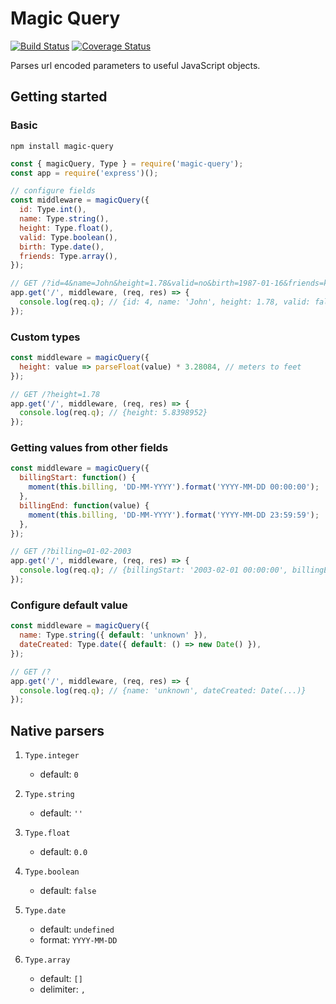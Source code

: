 # Magic Query
[![Build Status](https://travis-ci.org/eduardo-matos/magic-query.svg?branch=master)](https://travis-ci.org/eduardo-matos/magic-query)
[![Coverage Status](https://coveralls.io/repos/github/eduardo-matos/magic-query/badge.svg?branch=master)](https://coveralls.io/github/eduardo-matos/magic-query?branch=master)

Parses url encoded parameters to useful JavaScript objects.

## Getting started

### Basic

```
npm install magic-query
```

```js
const { magicQuery, Type } = require('magic-query');
const app = require('express')();

// configure fields
const middleware = magicQuery({
  id: Type.int(),
  name: Type.string(),
  height: Type.float(),
  valid: Type.boolean(),
  birth: Type.date(),
  friends: Type.array(),
});

// GET /?id=4&name=John&height=1.78&valid=no&birth=1987-01-16&friends=kevin,elisa
app.get('/', middleware, (req, res) => {
  console.log(req.q); // {id: 4, name: 'John', height: 1.78, valid: false, birth: Date(1987, 0, 16), friends: ['kevin', 'elisa']}
});
```

### Custom types

```js
const middleware = magicQuery({
  height: value => parseFloat(value) * 3.28084, // meters to feet
});

// GET /?height=1.78
app.get('/', middleware, (req, res) => {
  console.log(req.q); // {height: 5.8398952}
});
```

### Getting values from other fields

```js
const middleware = magicQuery({
  billingStart: function() {
    moment(this.billing, 'DD-MM-YYYY').format('YYYY-MM-DD 00:00:00');
  },
  billingEnd: function(value) {
    moment(this.billing, 'DD-MM-YYYY').format('YYYY-MM-DD 23:59:59');
  },
});

// GET /?billing=01-02-2003
app.get('/', middleware, (req, res) => {
  console.log(req.q); // {billingStart: '2003-02-01 00:00:00', billingEnd: '2003-02-01 23:59:59'}
});
```

### Configure default value

```js
const middleware = magicQuery({
  name: Type.string({ default: 'unknown' }),
  dateCreated: Type.date({ default: () => new Date() }),
});

// GET /?
app.get('/', middleware, (req, res) => {
  console.log(req.q); // {name: 'unknown', dateCreated: Date(...)}
});
```

## Native parsers

1. `Type.integer`
    * default: `0`

1. `Type.string`
    * default: `''`

1. `Type.float`
    * default: `0.0`

1. `Type.boolean`
    * default: `false`

1. `Type.date`
    * default: `undefined`
    * format: `YYYY-MM-DD`

1. `Type.array`
    * default: `[]`
    * delimiter: `,`

